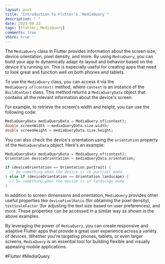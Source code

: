 ```yaml
---
layout: post
title: "Introduction to Flutter's `MediaQuery`"
description: " "
date: 2023-09-22
tags: [Flutter, MediaQuery]
comments: true
share: true
---
```


The `MediaQuery` class in Flutter provides information about the screen size, device orientation, pixel density, and more. By using `MediaQuery`, you can build your app to dynamically adapt its layout and behavior based on the device it's running on. This is especially useful for creating apps that need to look great and function well on both phones and tablets.

To use the `MediaQuery` class, you can access it via the `MediaQuery.of(context)` method, where `context` is an instance of the `BuildContext` class. This method returns a `MediaQueryData` object that contains all the relevant information about the device's screen.

For example, to retrieve the screen's width and height, you can use the following code:

```dart
MediaQueryData mediaQueryData = MediaQuery.of(context);
double screenWidth = mediaQueryData.size.width;
double screenHeight = mediaQueryData.size.height;
```

You can also check the device's orientation using the `orientation` property of the `MediaQueryData` object. Here's an example:

```dart
MediaQueryData mediaQueryData = MediaQuery.of(context);
Orientation deviceOrientation = mediaQueryData.orientation;

if (deviceOrientation == Orientation.portrait) {
  // Do something when the device is in portrait mode
} else if (deviceOrientation == Orientation.landscape) {
  // Do something when the device is in landscape mode
}
```

In addition to screen dimensions and orientation, `MediaQuery` provides other useful properties like `devicePixelRatio` (for obtaining the pixel density), `textScaleFactor` (for adjusting the text size based on user preferences), and more. These properties can be accessed in a similar way as shown in the above examples.

By leveraging the power of `MediaQuery`, you can create responsive and adaptive Flutter apps that provide a great user experience across a variety of devices. Whether you're targeting phones, tablets, or even larger screens, `MediaQuery` is an essential tool for building flexible and visually appealing mobile applications.

#Flutter #MediaQuery